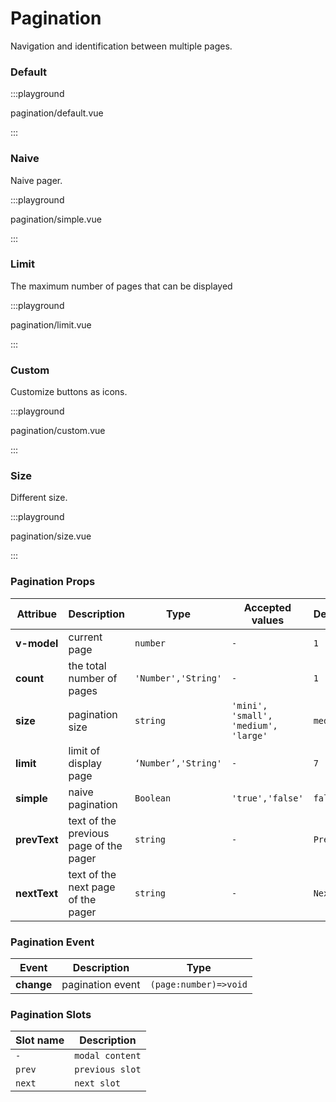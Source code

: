 # Pagination

Navigation and identification between multiple pages.

### Default

:::playground

pagination/default.vue

:::

### Naive

Naive pager.

:::playground

pagination/simple.vue

:::

### Limit

The maximum number of pages that can be displayed

:::playground

pagination/limit.vue

:::

### Custom

Customize buttons as icons.

:::playground

pagination/custom.vue

:::

### Size

Different size.

:::playground

pagination/size.vue

:::

### Pagination Props

| Attribue     | Description                            | Type                | Accepted values                      | Default  |
| ------------ | -------------------------------------- | ------------------- | ------------------------------------ | -------- |
| **v-model**  | current page                           | `number`            | `-`                                  | `1`      |
| **count**    | the total number of pages              | `'Number','String'` | `-`                                  | `1`      |
| **size**     | pagination size                        | `string`            | `'mini', 'small', 'medium', 'large'` | `medium` |
| **limit**    | limit of display page                  | `‘Number’,'String'` | `-`                                  | `7`      |
| **simple**   | naive pagination                       | `Boolean`           | `'true','false'`                     | `false`  |
| **prevText** | text of the previous page of the pager | `string`            | `-`                                  | `Prev`   |
| **nextText** | text of the next page of the pager     | `string`            | `-`                                  | `Next`   |

### Pagination Event

| Event      | Description      | Type                  |
| ---------- | ---------------- | --------------------- |
| **change** | pagination event | `(page:number)=>void` |

### Pagination Slots

| Slot name | Description     |
| --------- | --------------- |
| `-`       | `modal content` |
| `prev`    | `previous slot` |
| `next`    | `next slot`     |
